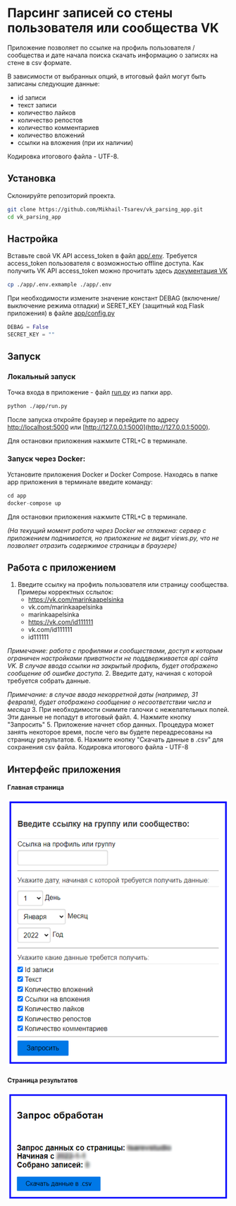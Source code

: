 # Парсинг записей со стены пользователя или сообщества VK

Приложение позволяет по ссылке на профиль пользователя / сообщества и дате начала поиска скачать информацию о записях на стене в csv формате.


В зависимости от выбранных опций, в итоговый файл могут быть записаны следующие данные:
- id записи
- текст записи
- количество лайков
- количество репостов
- количество комментариев
- количество вложений
- ссылки на вложения (при их наличии)

Кодировка итогового файла - UTF-8.

## Установка 
Склонируйте репозиторий проекта.
```bash
git clone https://github.com/Mikhail-Tsarev/vk_parsing_app.git
cd vk_parsing_app
```

## Настройка
Вставьте свой VK API access_token в файл [app/.env](app/.env).
Требуется access_token пользователя с возможностью offline доступа.
Как получить VK API access_token можно прочитать здесь [документация VK](https://dev.vk.com/api/access-token/getting-started)

```bash
cp ./app/.env.exmample ./app/.env
```

При необходимости измените значение констант DEBAG (включение/выключение режима отладки) и SERET_KEY (защитный код Flask приложения) в файле [app/config.py](app/config.py) 
```python
DEBAG = False
SECRET_KEY = ""
```
## Запуск
### Локальный запуск
Точка входа в приложение - файл [run.py](app/run.py) из папки app.
```bash
python ./app/run.py
```

После запуска откройте браузер и перейдите по адресу [http://localhost:5000](http://localhost:5000) или [http://127.0.0.1:5000](http://127.0.0.1:5000).

Для остановки приложения нажмите CTRL+C в терминале.
### Запуск через Docker:
Установите приложения Docker и Docker Compose.
Находясь в папке app приложения в терминале введите команду:

```python
cd app
docker-compose up
```
Для остановки приложения нажмите CTRL+C в терминале.

*(На текущий момент работа через Docker не отлажена: сервер с приложением поднимается, но приложение не видит views.py, что не позволяет отразить содержимое страницы в браузере)*

## Работа с приложением
1. Введите ссылку на профиль пользователя или страницу сообщества. Примеры корректных сслылок:
   - https://vk.com/marinkaapelsinka
   - vk.com/marinkaapelsinka
   - marinkaapelsinka
   - https://vk.com/id111111
   - vk.com/id111111
   - id111111
   
*Примечание: работа с профилями и сообществами, доступ к которым ограничен настройками приватности не поддверживается api сайта VK. В случае ввода ссылки на закрытый профиль, будет отображено сообщение об ошибке доступа.*
2. Введите дату, начиная с которой требуется собрать данные.

*Примечание: в случае ввода некорретной даты (например, 31 февраля), будет отображено сообщение о несоответствии числа и месяца*
3. При необходимости снимите галочки с нежелательных полей. Эти данные не попадут в итоговый файл.
4. Нажмите кнопку "Запросить" 
5. Приложение начнет сбор данных. Процедура может занять некоторое время, после чего вы будете переадресованы на страницу результатов.
6. Нажмите кнопку "Скачать данные в .csv" для сохранения csv файла. Кодировка итогового файла - UTF-8


## Интерфейс приложения
#### Главная страница
![Окно главной страницы приложения](images/main_page.png)
#### Страница результатов
![Окно страницы результатов приложения](images/results_page.png)
